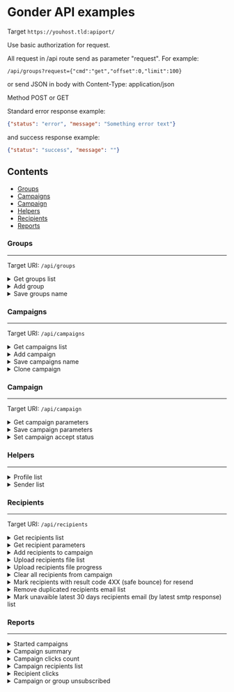 
Gonder API examples
===

Target ```https://youhost.tld:apiport/```

Use basic authorization for request.

All request in /api route send as parameter "request". For example:

```/api/groups?request={"cmd":"get","offset":0,"limit":100}```

or send JSON in body with Content-Type: application/json

Method POST or GET

Standard error response example:
```json
{"status": "error", "message": "Something error text"}
``` 
and success response example:
```json
{"status": "success", "message": ""}
``` 


## Contents
- [Groups](#Groups)
- [Campaigns](#Campaigns)
- [Campaign](#Campaign)
- [Helpers](#Helpers)
- [Recipients](#Recipients)
- [Reports](#Reports)

### Groups
___

Target URI: ```/api/groups```

<details> 

<summary>Get groups list</summary>

```json
{
  "cmd":"get",
  "offset":0,
  "limit":100,
  "sort":
    [
      {"field":"recid","direction":"DESC"}
    ],
    "search":
      [
        {
        "field":"recid",
        "operator":"begins",
        "value":"12"
        }
      ]
}
```
response:
```json 
{
 "total":2,
 "records":
   [
     {"recid":2,"name":"Group 2"},
     {"recid":1,"name":"Group 1"}
   ]
 }
```

</details>


<details> 

<summary>Add group</summary>

```json
{
 "cmd":"add"
}
```

create new group with name "New group" and return added ID in response:

```json
{
  "recid":3
}
```

</details>

	
<details> 

<summary>Save groups name</summary>	
	 
```json
{
  "cmd":"save",
  "offset":0,
  "limit":100,
  "changes":
    [
      {
        "recid":3,
        "name":"New name for group 3"
      },
      {
        "recid":5,
        "name":"New name for group 5"
      }
    ]
}
```

response:

```json
{
  "total":3,
  "records":
    [
      {"recid":3, "name":"New name for group 3"},
      {"recid":5,"name":"New name for group 5"}
    ]
}
```

</details>


### Campaigns
___

Target URI: ```/api/campaigns```

<details> 

<summary>Get campaigns list</summary>

```json
{
  "cmd":"get",
  "id":3,
  "limit":100,
  "offset":0,
    "search":
      [
        {
        "field":"name",
        "operator":"begins",
        "value":"Best"
        }
      ],
  "sort":
    [
      {"field":"name","direction":"ASC"}
    ]
}
```
response:
```json
{
  "total":2,
  "records":
    [
      {"recid":16,"name":"Best A campaign"},
      {"recid":7,"name":"Best B campaign"}
    ]
}
```

</details>


<details> 

<summary>Add campaign</summary>

```json
{
 "cmd":"add"
}
```

create new campaign with name "New campaign" and return added ID in response:

```json
{
  "recid":3
}
```

</details>


<details> 

<summary>Save campaigns name</summary>

```json
{
  "cmd":"save",
  "limit":100,
  "offset":0,
  "changes":
  [
    {"recid":1,"name":"My campaign 1"},
    {"recid":4,"name":"My campaign 4"}
  ]
}
```
response:
```json
{
  "total":2,
  "records":
    [
      {"recid":1,"name":"Campaign 1"},
      {"recid":4,"name":"My campaign 4"}
    ]
}
```

</details>

<details> 

<summary>Clone campaign</summary>

```json
{
  "cmd":"clone",
  "id":23
}
```

clone campaign in new campaign this name "[Clone] Original campaign name" and return added ID in response:

```json
{
  "recid":32,
  "name": "[Clone] Original campaign name"
}
```

</details>


### Campaign
___

Target URI: ```/api/campaign```

<details> 

<summary>Get campaign parameters</summary>

```json
{
  "cmd":"get",
  "id":2
}
```
response: 
```json
{
  "recid":2,
  "name":"My campaign with id 2",
  "profileId":1,
  "subject":"Hello from Gonder",
  "senderId":1,
  "startDate":1479808800,
  "endDate":1480100400,
  "sendUnsubscribe":true,
  "accepted":true,
  "compressHTML": false,
  "template":"<h1>My cool mail template<h1>"
}
```

</details>


<details> 

<summary>Save campaign parameters</summary>

```json
{
  "cmd":"save",
  "id":2,
  "content":
    {
      "name":"My campaign with id 2",
      "profileId":1,
      "subject":"Hello from Gonder",
      "senderId":1,
      "startDate":1479808800,
      "endDate":1480100400,
      "sendUnsubscribe":true,
      "accepted":true,
      "compressHTML": false,
      "template":"<h1>My cool mail template<h1>"
    }
}
```
response: 
```json
{
  "recid":2,
  "name":"My campaign with id 2",
  "profileId":1,
  "subject":"Hello from Gonder",
  "senderId":1,
  "startDate":1479808800,
  "endDate":1480100400,
  "sendUnsubscribe":true,
  "accepted":true,
  "compressHTML": false,
  "template":"<h1>My cool mail template<h1>"
}
```

</details>


<details> 

<summary>Set campaign accept status</summary>

```json
{
  "cmd":"accept",
  "campaign":31,
  "select": true
}
```
response standard json error or success

</details>
 
### Helpers
___

<details> 

<summary>Profile list</summary>

Target URI: ```/api/profilelist```
```json
{
  "cmd":"get"
}
```
response
```json
[
  {"id":1,"text":"Default"},
  {"id":2,"text":"Second IP"},
  {"id":3,"text":"Group from all IP"}
]
```

</details>


<details> 

<summary>Sender list</summary>

Target URI: ```/api/profilelist```
```json
{
  "cmd":"get",
  "id":2
}
```
response
```json
[
  {"id":1,"text":"Gonder (gonder@email.tld)"},
  {"id":4,"text":"Go Sender (gonder@email.tld)"}
]
```

</details>


### Recipients
___

Target URI: ```/api/recipients```

<details> 

<summary>Get recipients list</summary>

```json
{
  "cmd":"get",
  "campaign":1,
  "limit":100,
  "offset":0,
  "sort":
    [
      {"field":"email","direction":"asc"}
    ],
  "search":
    [
      {
        "field":"email",
        "operator":"contains",
        "value":"mail.ru"
      },
      {
        "field":"result",
        "operator":"is",
        "value":"Ok"
      }
    ],
    "searchLogic":"AND"
}
```
response:
```json
{
  "total":2,
  "records":
    [
      {
        "recid":2,
        "name":"Bob",
        "email":"bob@email.com",
        "open": true,
        "result":"Ok"
      },{
         "recid":1,
         "name":"Alice",
         "email":"alice@email.com",
         "open": false,
         "result":""
      }
    ]
}
```

</details>


<details> 

<summary>Get recipient parameters</summary>

```json
{
  "cmd":"get",
  "recipient":2
}
```
response: 
```json
{
 "total":2,
 "records":
   [
     {"key":"Reference","value":"Bob Sinclair"},
     {"key":"Gender","value":"Man"}
   ]
}
```     

</details>


<details> 

<summary>Add recipients to campaign</summary>

```json
{
  "cmd":"add",
  "campaign":2,
  "recipients":
    [
      {
        "name":"Bob",
        "email":"bob@email.tld",
        "params": 
         [
           {
             "key":"Age",
             "value":"25"
           },
           {
             "key":"Gender",
             "value":"male"
           }
         ]
      },
      {
        "name":"Alice",
        "email":"alice@email.tld",
        "params": 
          [
            {
              "key":"Age",
              "value":"21"
            },
            {
              "key":"Gender",
              "value":"female"
            }
          ]
       }
    ]
}
```
response
```json
{"status": "success", "message": ""}
```
or error
```json
{"status": "error", "message": "Something error text"}
```

</details>


<details> 

<summary>Upload recipients file list</summary>

```json
{
  "cmd":"upload",
  "campaign":2,
  "fileName":"my_subscribers.xlsx",
  "fileContent":"base64 coded file content"
}
```
response:
```json
{
  "status": "success",
  "message": "/tmp/gonder_recipient_load_763792762"
}
```

</details>


<details> 

<summary>Upload recipients file progress</summary>

```json
{
  "cmd":"progress",
  "name":"/tmp/gonder_recipient_load_763792762"
}
```
response progress in percent:
```json
{
  "status": "success",
  "message": 45
}
```
response finish (progress not found)
```json
{
  "status": "error",
  "message": "not found"
}
```

</details>


<details> 

<summary>Clear all recipients from campaign</summary>

```json
{
  "cmd":"clear",
  "campaign":21
}
```
response standard json error or success 

</details>


<details> 

<summary>Mark recipients with result code 4XX (safe bounce) for resend</summary>

```json
{
  "cmd":"resend4xx",
  "campaign":31
}
```
response standard json error or success

</details>


<details> 

<summary>Remove duplicated recipients email list</summary>

```json
{
  "cmd":"deduplicate",
  "campaign":38
}
```
response standard json success with message as count removed recipients or standard error json

</details>


<details> 

<summary>Mark unavaible latest 30 days recipients email (by latest smtp response) list</summary>

```json
{
  "cmd":"unavaible",
  "campaign":22
}
```
response standard json success with message as count marked recipients or standard error json

</details>

### Reports
___

<details> 

<summary>Started campaigns</summary>

request example ```/report/started```

response show id's running campaigns
```json
{"started":["22","43","56"]}
```

</details>

<details> 

<summary>Campaign summary</summary>

request example ```/report/summary?campaign=2318```

response
```json
{
  "Campaign": {
    "Start": 1522945800,
    "name": "My best campaign"
  },
  "OpenMailCount": 4234,
  "OpenWebVersionCount": 41,
  "RecipientJumpCount": 152,
  "SendCount": 26153,
  "SuccessSendCount": 25660,
  "UnsubscribeCount": 3
}
```

</details>


<details> 

<summary>Campaign clicks count</summary>

request example ```/report/clickcount?campaign=2318```

response show count clicks to links
```json
{
  "[Соц.сеть/Facebook]http://www.facebook.com/JaguarRussia/": 68,
  "[Соц.сеть/Instagram]http://instagram.com/jaguarrussia": 32,
  "[Соц.сеть/Twitter]https://twitter.com/JaguarRussia": 26,
  "[Соц.сеть/YouTube]http://www.youtube.com/user/JaguarRussia": 19
}
```

</details>

<details> 

<summary>Campaign recipients list</summary>

request example ```/report/recipients?campaign=2318```

response show count clicks to links
```json
[
  {
    "id":1726190,
    "email":"Alice@mail.tld",
    "name":"Alice",
    "date":1524505276,
    "open":true,
    "status":"Ok"
  },
  {
    "id":1726191,
    "email":"bob@mail.tld",
    "name":"Bob",
    "date":1524505275,
    "open":false,
    "status":"Ok"
  }
]
```

</details>

<details> 

<summary>Recipient clicks</summary>

request example ```/report/clicks?recipient=1726190```

response show count clicks to links
```json
[
  {
    "url":"web_version",
    "date":1524505287
  },
  {
    "url":"open_trace",
    "date":1524505288
  },
  {
    "url": "[Pikabu]https://pikabu.ru/",
    "date":1524505355
  }
]
```

</details>

<details> 

<summary>Campaign or group unsubscribed</summary>

request example show unsubscribe from campaign

```/report/unsubscribed?campaign=3317```

or from group

```/report/unsubscribed?group=7```

```json
[
  {
    "email": "Alice@mail.tld",
    "date": 1545908606,
    "extra": [
          {
            "Unsubscribed": "from header link"
          }
        ]
  },
  {
    "email": "bob@mail.tld",
    "date": 1545908621
  },
  {
    "email": "stive@mail.tld",
    "date": 1545908632,
    "extra": [
          {
            "why": "No time to read"
          }
        ]
  },
  {
    "email": "ivan@mail.tld",
    "date": 1545908634
  }
]
```

</details>